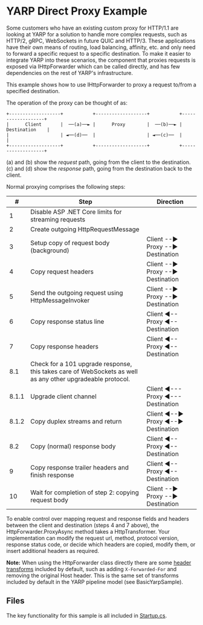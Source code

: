 
# YARP Direct Proxy Example


Some customers who have an existing custom proxy for HTTP/1.1 are looking at YARP for a solution to handle more complex requests, such as HTTP/2, gRPC, WebSockets in future QUIC and HTTP/3. These applications have their own means of routing, load balancing, affinity, etc. and only need to forward a specific request to a specific destination. To make it easier to integrate YARP into these scenarios, the component that proxies requests is exposed via IHttpForwarder which can be called directly, and has few dependencies on the rest of YARP's infrastructure. 

This example shows how to use IHttpForwarder to proxy a request to/from a specified destination.


The operation of the proxy can be thought of as:

```
+-------------------+           +-------------------+           +-------------------+
|      Client       |  ──(a)──► |      Proxy        |  ──(b)──► |    Destination    |
|                   | ◄──(d)──  |                   | ◄──(c)──  |                   |
+-------------------+           +-------------------+           +-------------------+
```

(a) and (b) show the *request* path, going from the client to the destination.
(c) and (d) show the *response* path, going from the destination back to the client.

Normal proxying comprises the following steps:

| \# | Step | Direction |
| -- | ---- | --------- |
| 1 | Disable ASP .NET Core limits for streaming requests | |
| 2 | Create outgoing HttpRequestMessage | |
| 3 | Setup copy of request body (background) | Client --► Proxy --► Destination |
| 4 | Copy request headers | Client --► Proxy --► Destination |
| 5 | Send the outgoing request using HttpMessageInvoker | Client --► Proxy --► Destination |
| 6 | Copy response status line | Client ◄-- Proxy ◄-- Destination |
| 7 | Copy response headers | Client ◄-- Proxy ◄-- Destination |
| 8.1 | Check for a 101 upgrade response, this takes care of WebSockets as well as any other upgradeable protocol. | |
| 8.1.1 | Upgrade client channel | Client ◄--- Proxy ◄--- Destination |
| 8.1.2 | Copy duplex streams and return | Client ◄--► Proxy ◄--► Destination |
| 8.2 | Copy (normal) response body | Client ◄-- Proxy ◄-- Destination |
| 9 | Copy response trailer headers and finish response | Client ◄-- Proxy ◄-- Destination |
| 10 | Wait for completion of step 2: copying request body | Client --► Proxy --► Destination |

To enable control over mapping request and response fields and headers between the client and destination (steps 4 and 7 above), the HttpForwarder.ProxyAsync method takes a HttpTransformer. Your implementation can modify the request url, method, protocol version, response status code, or decide which headers are copied, modify them, or insert additional headers as required.

**Note:** When using the HttpForwarder class directly there are some [header transforms](https://microsoft.github.io/reverse-proxy/articles/transforms.html) included by default, such as adding ```X-Forwarded-For``` and removing the original Host header. This is the same set of transforms included by default in the YARP pipeline model (see BasicYarpSample).

## Files

The key functionality for this sample is all included in [Startup.cs](Startup.cs).
